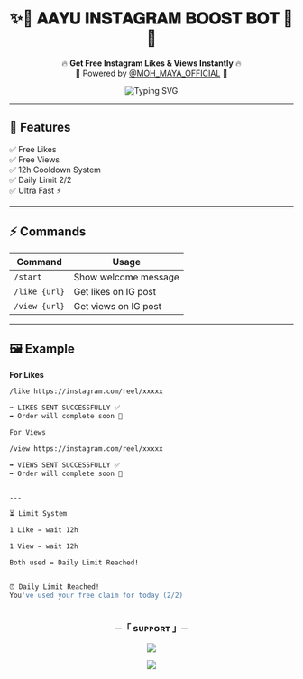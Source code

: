 <div align="center">

# ✨🚀 𝐀𝐀𝐘𝐔 𝐈𝐍𝐒𝐓𝐀𝐆𝐑𝐀𝐌 𝐁𝐎𝐎𝐒𝐓 𝐁𝐎𝐓 🚀✨  

🔥 **Get Free Instagram Likes & Views Instantly** 🔥  
👑 Powered by [@MOH_MAYA_OFFICIAL](https://t.me/moh_maya_official) 👑  



![Typing SVG](https://readme-typing-svg.herokuapp.com?color=ff0066&center=true&vCenter=true&lines=Welcome+To+AAYU+Family;Free+Instagram+Likes+%26+Views;Claim+Daily+Rewards;Made+With+❤️+In+India)

</div>

---

## 🌟 Features
✅ Free Likes  
✅ Free Views  
✅ 12h Cooldown System  
✅ Daily Limit 2/2  
✅ Ultra Fast ⚡  

---

## ⚡ Commands

| Command | Usage |
|---------|-------|
| `/start` | Show welcome message |
| `/like {url}` | Get likes on IG post |
| `/view {url}` | Get views on IG post |

---

## 🖼️ Example  

**For Likes**
```bash
/like https://instagram.com/reel/xxxxx

➡️ LIKES SENT SUCCESSFULLY ✅
➡️ Order will complete soon 🫶

For Views

/view https://instagram.com/reel/xxxxx

➡️ VIEWS SENT SUCCESSFULLY ✅
➡️ Order will complete soon 🫶


---

⏳ Limit System

1 Like → wait 12h

1 View → wait 12h

Both used = Daily Limit Reached!


⏰ Daily Limit Reached!
You've used your free claim for today (2/2)



```

<h3 align="center">
    ─「 sᴜᴩᴩᴏʀᴛ 」─
</h3>

<p align="center">
<a href="https://t.me/tmm_support_chat"><img src="https://img.shields.io/badge/-Support%20Group-blue.svg?style=for-the-badge&logo=Telegram"></a>
</p>

<p align="center">
<a href="https://t.me/FrozenTools"><img src="https://img.shields.io/badge/-Update%20Channel-blue.svg?style=for-the-badge&logo=Telegram"></a>
</p>